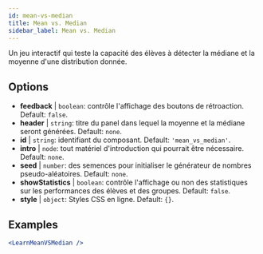 ```yaml
---
id: mean-vs-median
title: Mean vs. Median
sidebar_label: Mean vs. Median
---
```


Un jeu interactif qui teste la capacité des élèves à détecter la médiane et la moyenne d'une distribution donnée.

## Options

* __feedback__ | `boolean`: contrôle l'affichage des boutons de rétroaction. Default: `false`.
* __header__ | `string`: titre du panel dans lequel la moyenne et la médiane seront générées. Default: `none`.
* __id__ | `string`: identifiant du composant. Default: `'mean_vs_median'`.
* __intro__ | `node`: tout matériel d'introduction qui pourrait être nécessaire. Default: `none`.
* __seed__ | `number`: des semences pour initialiser le générateur de nombres pseudo-aléatoires. Default: `none`.
* __showStatistics__ | `boolean`: contrôle l'affichage ou non des statistiques sur les performances des élèves et des groupes. Default: `false`.
* __style__ | `object`: Styles CSS en ligne. Default: `{}`.


## Examples

```jsx live
<LearnMeanVSMedian />
```

